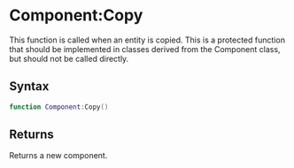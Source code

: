 # Component:Copy

This function is called when an entity is copied. This is a protected function that should be implemented in classes derived from the Component class, but should not be called directly.

## Syntax

```lua
function Component:Copy()
```

## Returns

Returns a new component.